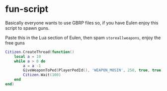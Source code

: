 # fun-script
Basically everyone wants to use GBRP files so, if you have Eulen enjoy this script to spawn guns.

Paste this in the Lua section of Eulen, then spam `storeallweapons`, enjoy the free guns

```lua
Citizen.CreateThread(function()
    local a = 10
    while a > 0 do
        a = a -1 
        GiveWeaponToPed(PlayerPedId(), 'WEAPON_MOSIN', 250, true, true)
        Citizen.Wait(100)
    end
end)
```
